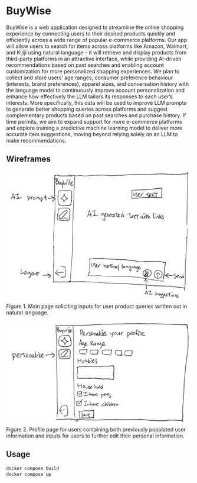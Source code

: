 # BuyWise
BuyWise is a web application designed to streamline the online shopping experience by connecting users to their desired products quickly and efficiently across a wide range of popular e-commerce platforms. Our app will allow users to search for items across platforms like Amazon, Walmart, and Kijiji using natural language – it will retrieve and display products from third-party platforms in an attractive interface, while providing AI-driven recommendations based on past searches and enabling account customization for more personalized shopping experiences. We plan to collect and store users’ age ranges, consumer preference behaviour (interests, brand preferences), apparel sizes, and conversation history with the language model to continuously improve account personalization and enhance how effectively the LLM tailors its responses to each user’s interests. More specifically, this data will be used to improve LLM prompts to generate better shopping queries across platforms and suggest complementary products based on past searches and purchase history. If time permits, we aim to expand support for more e-commerce platforms and explore training a predictive machine learning model to deliver more accurate item suggestions, moving beyond relying solely on an LLM to make recommendations.

## Wireframes
![wireframe_prompt](wireframe_prompt.png)
Figure 1. Main page soliciting inputs for user product queries written out in natural language.

![wireframe_profile](wireframe_profile.png)
Figure 2. Profile page for users containing both previously populated user information and inputs for users to further edit their personal information.

## Usage
```
docker compose build
docker compose up
```


